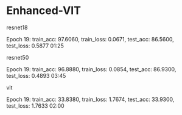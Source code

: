 # Enhanced-VIT

resnet18

Epoch 19: train_acc: 97.6060, train_loss: 0.0671, test_acc: 86.5600, test_loss: 0.5877 01:25

resnet50

Epoch 19: train_acc: 96.8880, train_loss: 0.0854, test_acc: 86.9300, test_loss: 0.4893 03:45

vit

Epoch 19: train_acc: 33.8380, train_loss: 1.7674, test_acc: 33.9300, test_loss: 1.7633 02:00